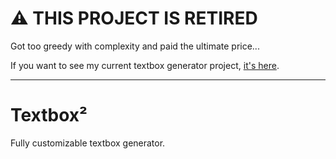 # :warning: THIS PROJECT IS RETIRED
Got too greedy with complexity and paid the ultimate price...

If you want to see my current textbox generator project, [it's here](https://github.com/Leo40Git/Autumnflower-Textbox-Generator).

---

# Textbox²
Fully customizable textbox generator.
